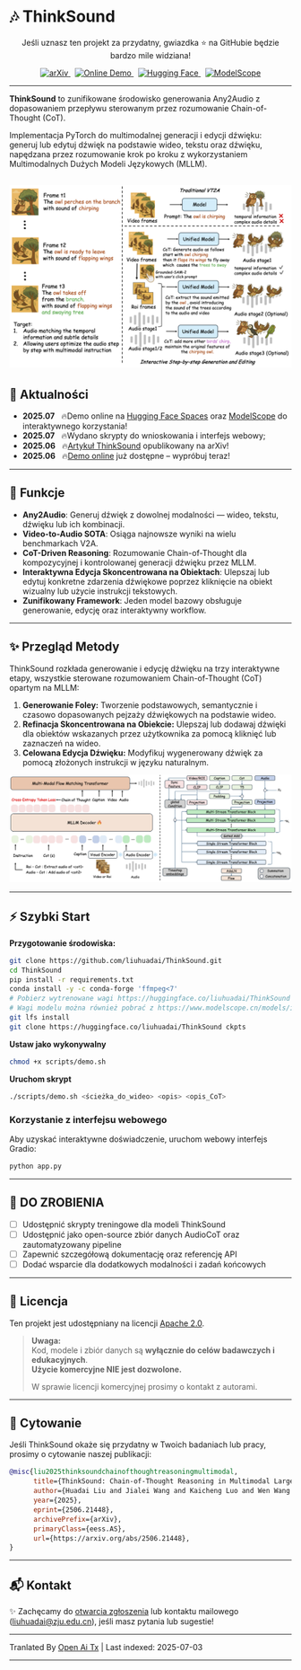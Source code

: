 # 🎶 ThinkSound

<p align="center">
  Jeśli uznasz ten projekt za przydatny, gwiazdka ⭐ na GitHubie będzie bardzo mile widziana!
</p>

<p align="center">
  <a href="https://arxiv.org/pdf/2506.21448">
    <img src="https://img.shields.io/badge/arXiv-2506.21448-b31b1b.svg" alt="arXiv"/>
  </a>
  &nbsp;
  <a href="https://thinksound-project.github.io/">
    <img src="https://img.shields.io/badge/Online%20Demo-🌐-blue" alt="Online Demo"/>
  </a>
  &nbsp;
  <a href="https://huggingface.co/spaces/FunAudioLLM/ThinkSound">
    <img src="https://img.shields.io/badge/HuggingFace-Spaces-orange?logo=huggingface" alt="Hugging Face"/>
  </a>
  &nbsp;
  <a href="https://modelscope.cn/studios/iic/ThinkSound">
    <img src="https://img.shields.io/badge/ModelScope-在线体验-green" alt="ModelScope"/>
  </a>
</p>

---

**ThinkSound** to zunifikowane środowisko generowania Any2Audio z dopasowaniem przepływu sterowanym przez rozumowanie Chain-of-Thought (CoT).

Implementacja PyTorch do multimodalnej generacji i edycji dźwięku: generuj lub edytuj dźwięk na podstawie wideo, tekstu oraz dźwięku, napędzana przez rozumowanie krok po kroku z wykorzystaniem Multimodalnych Dużych Modeli Językowych (MLLM).

![Teaser](https://raw.githubusercontent.com/FunAudioLLM/ThinkSound/master/assets/figs/fig1_teaser.png)
---

## 📰 Aktualności
- **2025.07** &nbsp; 🔥Demo online na [Hugging Face Spaces](https://huggingface.co/spaces/FunAudioLLM/ThinkSound) oraz [ModelScope](https://modelscope.cn/studios/iic/ThinkSound) do interaktywnego korzystania!
- **2025.07** &nbsp; 🔥Wydano skrypty do wnioskowania i interfejs webowy;
- **2025.06** &nbsp; 🔥[Artykuł ThinkSound](https://arxiv.org/pdf/2506.21448) opublikowany na arXiv!
- **2025.06** &nbsp; 🔥[Demo online](http://thinksound-project.github.io/) już dostępne – wypróbuj teraz!

---

## 🚀 Funkcje

- **Any2Audio**: Generuj dźwięk z dowolnej modalności — wideo, tekstu, dźwięku lub ich kombinacji.
- **Video-to-Audio SOTA**: Osiąga najnowsze wyniki na wielu benchmarkach V2A.
- **CoT-Driven Reasoning**: Rozumowanie Chain-of-Thought dla kompozycyjnej i kontrolowanej generacji dźwięku przez MLLM.
- **Interaktywna Edycja Skoncentrowana na Obiektach**: Ulepszaj lub edytuj konkretne zdarzenia dźwiękowe poprzez kliknięcie na obiekt wizualny lub użycie instrukcji tekstowych.
- **Zunifikowany Framework**: Jeden model bazowy obsługuje generowanie, edycję oraz interaktywny workflow.

---

## ✨ Przegląd Metody

ThinkSound rozkłada generowanie i edycję dźwięku na trzy interaktywne etapy, wszystkie sterowane rozumowaniem Chain-of-Thought (CoT) opartym na MLLM:

1. **Generowanie Foley:** Tworzenie podstawowych, semantycznie i czasowo dopasowanych pejzaży dźwiękowych na podstawie wideo.
2. **Refinacja Skoncentrowana na Obiekcie:** Ulepszaj lub dodawaj dźwięki dla obiektów wskazanych przez użytkownika za pomocą kliknięć lub zaznaczeń na wideo.
3. **Celowana Edycja Dźwięku:** Modyfikuj wygenerowany dźwięk za pomocą złożonych instrukcji w języku naturalnym.

![ThinkSound Overview](https://raw.githubusercontent.com/FunAudioLLM/ThinkSound/master/assets/figs/fig3_model.png)
<!-- Duży, oznaczony danymi CoT zbiór danych (**AudioCoT**) wykorzystywany jest do trenowania zarówno modułu rozumowania, jak i zunifikowanego modelu bazowego dźwięku.
![AudioCoT Pipeline](https://raw.githubusercontent.com/FunAudioLLM/ThinkSound/master/assets/figs/fig2_dataset.png) -->

---

## ⚡ Szybki Start

**Przygotowanie środowiska:**
```bash
git clone https://github.com/liuhuadai/ThinkSound.git
cd ThinkSound
pip install -r requirements.txt
conda install -y -c conda-forge 'ffmpeg<7'
# Pobierz wytrenowane wagi https://huggingface.co/liuhuadai/ThinkSound do katalogu ckpts/
# Wagi modelu można również pobrać z https://www.modelscope.cn/models/iic/ThinkSound
git lfs install
git clone https://huggingface.co/liuhuadai/ThinkSound ckpts
```

**Ustaw jako wykonywalny**
```bash
chmod +x scripts/demo.sh
```

**Uruchom skrypt**
```bash
./scripts/demo.sh <ścieżka_do_wideo> <opis> <opis_CoT>
```

### Korzystanie z interfejsu webowego

Aby uzyskać interaktywne doświadczenie, uruchom webowy interfejs Gradio:

```bash
python app.py
```

---
## 📝 DO ZROBIENIA

- ☐ Udostępnić skrypty treningowe dla modeli ThinkSound
- ☐ Udostępnić jako open-source zbiór danych AudioCoT oraz zautomatyzowany pipeline
- ☐ Zapewnić szczegółową dokumentację oraz referencję API
- ☐ Dodać wsparcie dla dodatkowych modalności i zadań końcowych

---

## 📄 Licencja

Ten projekt jest udostępniany na licencji [Apache 2.0](LICENSE).

> **Uwaga:**  
> Kod, modele i zbiór danych są **wyłącznie do celów badawczych i edukacyjnych**.  
> **Użycie komercyjne NIE jest dozwolone.**
>
> W sprawie licencji komercyjnej prosimy o kontakt z autorami.

---

## 📖 Cytowanie

Jeśli ThinkSound okaże się przydatny w Twoich badaniach lub pracy, prosimy o cytowanie naszej publikacji:

```bibtex
@misc{liu2025thinksoundchainofthoughtreasoningmultimodal,
      title={ThinkSound: Chain-of-Thought Reasoning in Multimodal Large Language Models for Audio Generation and Editing}, 
      author={Huadai Liu and Jialei Wang and Kaicheng Luo and Wen Wang and Qian Chen and Zhou Zhao and Wei Xue},
      year={2025},
      eprint={2506.21448},
      archivePrefix={arXiv},
      primaryClass={eess.AS},
      url={https://arxiv.org/abs/2506.21448}, 
}
```

---

## 📬 Kontakt

✨ Zachęcamy do [otwarcia zgłoszenia](https://github.com/liuhuadai/ThinkSound/issues) lub kontaktu mailowego ([liuhuadai@zju.edu.cn](https://raw.githubusercontent.com/FunAudioLLM/ThinkSound/master/mailto:liuhuadai@zju.edu.cn)), jeśli masz pytania lub sugestie!


---


Tranlated By [Open Ai Tx](https://github.com/OpenAiTx/OpenAiTx) | Last indexed: 2025-07-03


---